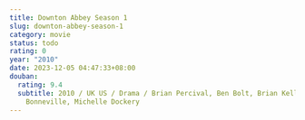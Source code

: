 ```yaml
---
title: Downton Abbey Season 1
slug: downton-abbey-season-1
category: movie
status: todo
rating: 0
year: "2010"
date: 2023-12-05 04:47:33+08:00
douban:
  rating: 9.4
  subtitle: 2010 / UK US / Drama / Brian Percival, Ben Bolt, Brian Kelly / Hugh
    Bonneville, Michelle Dockery
---
```



